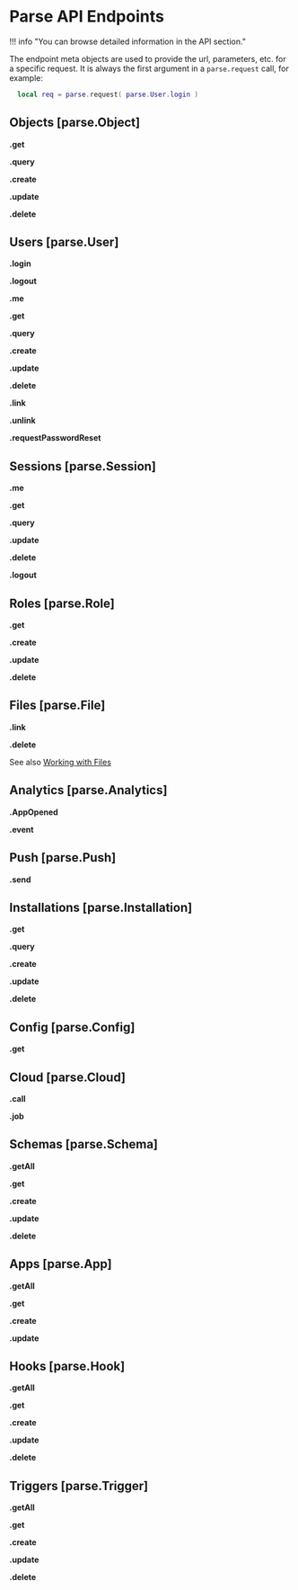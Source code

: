 # Parse API Endpoints

!!! info "You can browse detailed information in the API section."

The endpoint meta objects are used to provide the url, parameters, etc. for a specific request. It is always the first argument in a `parse.request` call, for example:

```lua
  local req = parse.request( parse.User.login )
```

## Objects [parse.Object]

__.get__

__.query__

__.create__

__.update__

__.delete__

## Users [parse.User]

__.login__

__.logout__

__.me__

__.get__

__.query__

__.create__

__.update__

__.delete__

__.link__

__.unlink__

__.requestPasswordReset__

## Sessions [parse.Session]

__.me__

__.get__

__.query__

__.update__

__.delete__

__.logout__

## Roles [parse.Role]

__.get__

__.create__

__.update__

__.delete__

## Files [parse.File]

__.link__

__.delete__

See also [Working with Files](CH5_Usage.md)

## Analytics [parse.Analytics]

__.AppOpened__

__.event__

## Push [parse.Push]

__.send__

## Installations [parse.Installation]

__.get__

__.query__

__.create__

__.update__

__.delete__

## Config [parse.Config]

__.get__

## Cloud [parse.Cloud]

__.call__

__.job__

## Schemas [parse.Schema]

__.getAll__

__.get__

__.create__

__.update__

__.delete__

## Apps [parse.App]

__.getAll__

__.get__

__.create__

__.update__

## Hooks [parse.Hook]

__.getAll__

__.get__

__.create__

__.update__

__.delete__

## Triggers [parse.Trigger]

__.getAll__

__.get__

__.create__

__.update__

__.delete__
